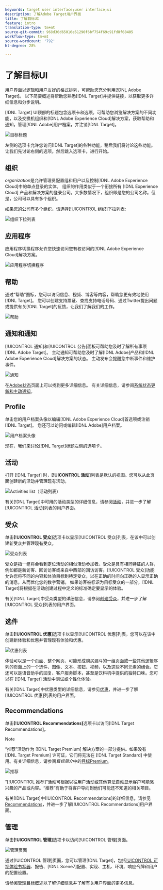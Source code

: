 ```yaml
---
keywords: target user interface;user interface;ui
description: 了解Adobe Target用户界面
title: 了解目标UI
feature: intro
translation-type: tm+mt
source-git-commit: 968d36d65016e51290f6bf754f69c91fd8f68405
workflow-type: tm+mt
source-wordcount: '792'
ht-degree: 28%

---
```



# 了解目标UI

用户界面以逻辑和用户友好的格式排列，可帮助您充分利用[!DNL Adobe Target]。 以下简要概述将帮助您熟悉[!DNL Target]并提供链接，以获取更多详细信息和分步说明。

[!DNL Target] UI顶部的标题包含选项卡和选项，可帮助您浏览解决方案的不同功能，以及交换机组织和[!DNL Adobe Experience Cloud]解决方案，获取帮助和通知，管理[!DNL Adobe]用户档案，并注销[!DNL Target]。

![目标标题](/help/c-intro/assets/target-header.png)

左侧的选项卡允许您访问[!DNL Target]的各种功能，稍后我们将讨论这些功能。 让我们先讨论右侧的选项，然后跳入选项卡，进行开始。

## 组织

*organization*&#x200B;是允许管理员配置组和用户以及控制[!DNL Adobe Experience Cloud]中的单点登录的实体。 组织的作用类似于一个衔接所有 [!DNL Experience Cloud] 产品和解决方案的登录公司。大多数情况下，组织即是您的公司名称。但是，公司可以具有多个组织。

如果您的公司有多个组织，请选择[!UICONTROL 组织]下拉列表:

![组织下拉列表](/help/c-intro/assets/organizations.png)

## 应用程序

应用程序切换程序允许您快速访问您有权访问的[!DNL Adobe Experience Cloud]解决方案。

![应用程序切换程序](/help/c-intro/assets/apps.png)

## 帮助

通过“帮助”图标，您可以访问信息、视频、博客等内容，帮助您更有效地使用[!DNL Target]。 您可以创建支持票证、查找支持电话号码、通过Twitter提出问题或提供有关[!DNL Target]的反馈，让我们了解我们的工作。

![帮助](/help/c-intro/assets/help.png)

## 通知和通知

[!UICONTROL 通知]和[!UICONTROL 公告]面板可帮助您及时了解所有事项[!DNL Adobe Target]。 主动通知可帮助您及时了解[!DNL Adobe]产品和[!DNL Adobe Experience Cloud]解决方案的状态。 主动发布会提醒您中断事件和维护事件。

![通知](/help/c-intro/assets/notifications.png)

在[Adobe状态](https://status.adobe.com/)页面上可以找到更多详细信息。 有关详细信息，请参阅[系统状态更新和主动通知](/help/c-intro/assets/notifications.png)。

## Profile

单击您的用户档案头像以编辑[!DNL Adobe Experience Cloud]首选项或注销[!DNL Target]。 您还可以访问或编辑[!DNL Adobe]用户档案。

![用户档案头像](/help/c-intro/assets/change-language.png)

现在，我们来讨论[!DNL Target]标题左侧的选项卡。

## 活动

打开 [!DNL Target] 时，**[!UICONTROL 活动]**&#x200B;列表是默认的视图。您可以从此页面创建新的活动并管理现有活动。

![Activities list（活动列表）](/help/c-intro/assets/activities-list.png)

有关[!DNL Target]中可用的活动类型的详细信息，请参阅[活动](/help/c-activities/activities.md)，并进一步了解[!UICONTROL 活动]列表的用户界面。

## 受众

单击&#x200B;**[!UICONTROL 受众]**&#x200B;选项卡以显示[!UICONTROL 受众]列表，在该中可以创建新受众并管理现有受众。

![受众列表](/help/c-intro/assets/audience-list.png)

受众是指一组将会看到定位活动的相似活动参加者。受众是具有相同特征的人群，例如都是新访客、回访访客或来自中西部的回访访客。[!UICONTROL 受众]功能允许您将不同的内容和体验目标到特定受众，以在正确的时间向正确的人显示正确的消息，从而优化您的数字营销。 如果访客被标识为目标受众的一部分，[!DNL Target]将根据在活动创建过程中定义的标准确定要显示的体验。

有关[!DNL Target]中受众类型的详细信息，请参阅[创建受众](/help/c-target/c-audiences/create-audience.md)，并进一步了解[!UICONTROL 受众]列表的用户界面。

## 选件

单击&#x200B;**[!UICONTROL 优惠]**&#x200B;选项卡以显示[!UICONTROL 优惠]列表，您可以在该中创建新体验和优惠并管理现有体验和优惠。

![优惠列表](/help/c-intro/assets/offers.png)

体验可以是一个页面、整个网页、可能形成购买漏斗的一组页面或一些其他逻辑序列的页面上的一个选件、图像、文本、按钮、视频，以及这些不同元素的组合。它还可以是语音助手的回复、客户服务脚本，甚至是饮料机中提供的独特口味。您可以在 [!DNL Target] 活动中测试或个性化体验。

有关[!DNL Target]中优惠类型的详细信息，请参见[优惠](/help/c-experiences/c-manage-content/manage-content.md)，并进一步了解[!UICONTROL 优惠]列表的用户界面。

## Recommendations

单击&#x200B;**[!UICONTROL Recommendations]**&#x200B;选项卡以访问[!DNL Target Recommendations]。

>[!NOTE]
>
>“推荐”活动作为 [!DNL Target Premium] 解决方案的一部分提供。如果没有 [!DNL Target Premium] 许可证，它们将无法在 [!DNL Target Standard] 中使用。有关详细信息，请参阅&#x200B;*目标简介*&#x200B;中的[目标Premium](/help/c-intro/intro.md#premium)。

![推荐](/help/c-intro/assets/recommendations.png)

“[!UICONTROL 推荐]”活动可根据以往用户活动或其他算法自动显示客户可能感兴趣的产品或内容。“推荐”有助于将客户导向到他们可能还不知道的相关项目。

有关[!DNL Target]中[!UICONTROL Recommendations]的详细信息，请参见[Recommendations](/help/c-recommendations/recommendations.md)，并进一步了解[!UICONTROL Recommendations]用户界面。

## 管理

单击&#x200B;**[!UICONTROL 管理]**&#x200B;选项卡以访问[!UICONTROL 管理]页面。

![管理页面](/help/c-intro/assets/administration.png)

通过[!UICONTROL 管理]页面，您可以管理[!DNL Target]，包括[!UICONTROL 可视体验书写器](VEC)、报告、[!DNL Scene7]配置、实现、主机、环境、响应令牌和用户的配置设置。

请参阅[管理目标概述](/help/administrating-target/administrating-target.md)以了解详细信息并了解有关用户界面的更多信息。
